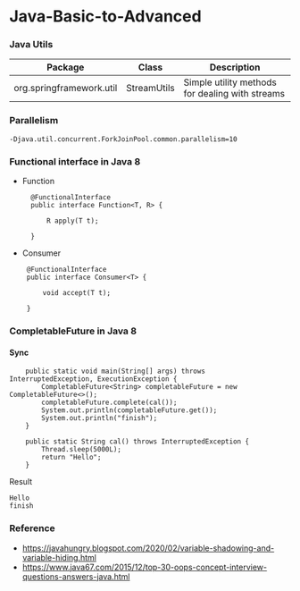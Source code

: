 # Java-Basic-to-Advanced

### Java Utils

| Package      | Class | Description |
| ------------- | ------------- |-------------|
| org.springframework.util  | StreamUtils  | Simple utility methods for dealing with streams |

### Parallelism

    -Djava.util.concurrent.ForkJoinPool.common.parallelism=10
    
### Functional interface in Java 8

- Function

        @FunctionalInterface
        public interface Function<T, R> {
        
            R apply(T t);
        
        }
        
 - Consumer
 
        @FunctionalInterface
        public interface Consumer<T> {
        
            void accept(T t);
        
        }

### CompletableFuture in Java 8

#### Sync
    
        public static void main(String[] args) throws InterruptedException, ExecutionException {
            CompletableFuture<String> completableFuture = new CompletableFuture<>();
            completableFuture.complete(cal());
            System.out.println(completableFuture.get());
            System.out.println("finish");
        }

        public static String cal() throws InterruptedException {
            Thread.sleep(5000L);
            return "Hello";
        }

Result 

    Hello
    finish

### Reference 

- https://javahungry.blogspot.com/2020/02/variable-shadowing-and-variable-hiding.html
- https://www.java67.com/2015/12/top-30-oops-concept-interview-questions-answers-java.html
